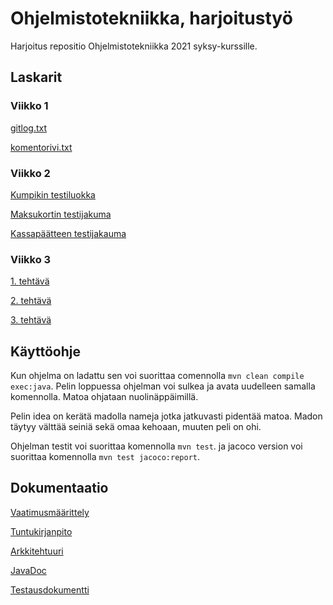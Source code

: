 # Ohjelmistotekniikka, harjoitustyö

Harjoitus repositio Ohjelmistotekniikka 2021 syksy-kurssille.

## Laskarit

### **Viikko 1**

[gitlog.txt](laskarit/viikko1/gitlog.txt)

[komentorivi.txt](laskarit/viikko1/komentorivi.txt)

### **Viikko 2**

[Kumpikin testiluokka](laskarit/viikko2/Ss2.png)

[Maksukortin testijakuma](laskarit/viikko2/Ss1.png)

[Kassapäätteen testijakauma](laskarit/viikko2/Ss3.png)

### **Viikko 3**

[1. tehtävä](laskarit/viikko3/Ss1.png)

[2. tehtävä](laskarit/viikko3/Ss2.png)

[3. tehtävä](laskarit/viikko3/Ss3.png)

## Käyttöohje

Kun ohjelma on ladattu sen voi suorittaa comennolla `mvn clean compile exec:java`.
Pelin loppuessa ohjelman voi sulkea ja avata uudelleen samalla komennolla.
Matoa ohjataan nuolinäppäimillä.

Pelin idea on kerätä madolla nameja jotka jatkuvasti pidentää matoa.
Madon täytyy välttää seiniä sekä omaa kehoaan, muuten peli on ohi.

Ohjelman testit voi suorittaa komennolla `mvn test`.
ja jacoco version voi suorittaa komennolla `mvn test jacoco:report`.

## Dokumentaatio

[Vaatimusmäärittely](Dokumentit/määrittelydokumentti.txt)

[Tuntukirjanpito](Dokumentit/tuntikirjanpito.txt)

[Arkkitehtuuri](Dokumentit/arkkitehtuuri.md)

[JavaDoc](Dokumentit/JavaDoc.txt)

[Testausdokumentti](Dokumentit/Testausdokumentti.txt)
